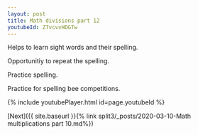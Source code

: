 ```yaml
---
layout: post
title: Math divisions part 12
youtubeId: ZTvcvvHDGTw
---
```

 
 
Helps to learn sight words and their spelling.

Opportunitiy to repeat the spelling. 

Practice spelling. 
 
Practice for spelling bee competitions. 
 
{% include youtubePlayer.html id=page.youtubeId %}
 
 

[Next]({{ site.baseurl }}{% link  split3/_posts/2020-03-10-Math multiplications part 10.md%})
 
